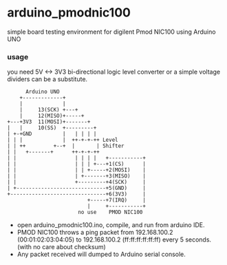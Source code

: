 # arduino_pmodnic100
simple board testing environment for digilent Pmod NIC100 using Arduino UNO

### usage

you need 5V <-> 3V3 bi-directional logic level converter or a simple voltage dividers can be a substitute.

```
      Arduino UNO
    +-------------+
    |             |
    |     13(SCK) +---+
    |     12(MISO)+-----+
+---+3V3  11(MOSI)+-------+
|   |     10(SS)  +---------+
| +-+GND          |   | | | |
| | |             |  ++-+-+-++ Level
| | ++         +--+  |       | Shifter
| |   +-------+      ++-+-+-++
| |                   | | | |   +-----------+
| |                   | | | +---+1(CS)      |
| |                   | | +-----+2(MOSI)    |
| |                   | +-------+3(MISO)    |
| |                   +---------+4(SCK)     |
| +-----------------------------+5(GND)     |
+-------------------------------+6(3V3)     |
                          +-----+7(IRQ)     |
                          |     +-----------+
                       no use    PMOD NIC100
```

- open arduino_pmodnic100.ino, compile, and run from arduino IDE.
- PMOD NIC100 throws a ping packet from 192.168.100.2 (00:01:02:03:04:05) to 192.168.100.2 (ff:ff:ff:ff:ff:ff) every 5 seconds. (with no care about checksum)
- Any packet received will dumped to Arduino serial console.
